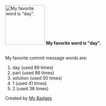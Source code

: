 <img src="https://my-badges.github.io/my-badges/favorite-word.png" alt="My favorite word is &quot;day&quot;." title="My favorite word is &quot;day&quot;." width="128">
<strong>My favorite word is &quot;day&quot;.</strong>
<br><br>

My favorite commit message words are:

1. day (used 89 times)
2. part (used 86 times)
3. solution (used 50 times)
4. 1 (used 41 times)
5. 2 (used 38 times)


Created by <a href="https://github.com/my-badges/my-badges">My Badges</a>